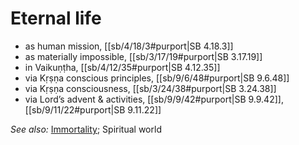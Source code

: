 # Eternal life

* as human mission, [[sb/4/18/3#purport|SB 4.18.3]]
* as materially impossible, [[sb/3/17/19#purport|SB 3.17.19]]
* in Vaikuṇṭha, [[sb/4/12/35#purport|SB 4.12.35]]
* via Kṛṣṇa conscious principles, [[sb/9/6/48#purport|SB 9.6.48]]
* via Kṛṣṇa consciousness, [[sb/3/24/38#purport|SB 3.24.38]]
* via Lord’s advent & activities, [[sb/9/9/42#purport|SB 9.9.42]], [[sb/9/11/22#purport|SB 9.11.22]]

*See also:* [Immortality](entries/immortality.md); Spiritual world
